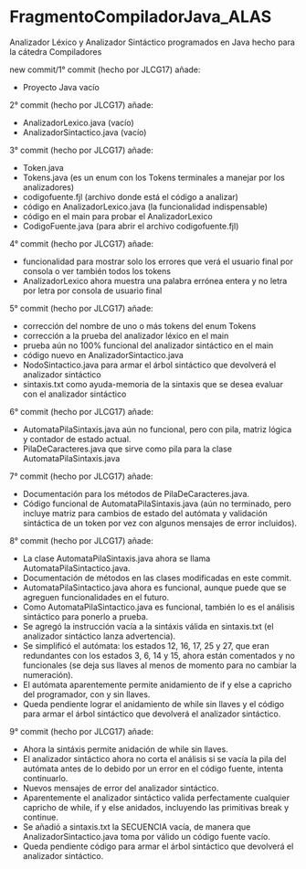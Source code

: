 FragmentoCompiladorJava_ALAS
============================

Analizador Léxico y Analizador Sintáctico programados en Java hecho para la cátedra Compiladores

new commit/1° commit (hecho por JLCG17) añade:
* Proyecto Java vacío

2° commit (hecho por JLCG17) añade:
* AnalizadorLexico.java (vacío)
* AnalizadorSintactico.java (vacío)

3° commit (hecho por JLCG17) añade:
* Token.java
* Tokens.java (es un enum con los Tokens terminales a manejar por los analizadores)
* codigofuente.fjl (archivo donde está el código a analizar)
* código en AnalizadorLexico.java (la funcionalidad indispensable)
* código en el main para probar el AnalizadorLexico
* CodigoFuente.java (para abrir el archivo codigofuente.fjl)

4° commit (hecho por JLCG17) añade:
* funcionalidad para mostrar solo los errores que verá el usuario final por consola o ver también todos los tokens
* AnalizadorLexico ahora muestra una palabra errónea entera y no letra por letra por consola de usuario final

5° commit (hecho por JLCG17) añade:
* corrección del nombre de uno o más tokens del enum Tokens
* corrección a la prueba del analizador léxico en el main
* prueba aún no 100% funcional del analizador sintáctico en el main
* código nuevo en AnalizadorSintactico.java
* NodoSintactico.java para armar el árbol sintáctico que devolverá el analizador sintáctico
* sintaxis.txt como ayuda-memoria de la sintaxis que se desea evaluar con el analizador sintáctico

6° commit (hecho por JLCG17) añade:
* AutomataPilaSintaxis.java aún no funcional, pero con pila, matriz lógica y contador de estado actual.
* PilaDeCaracteres.java que sirve como pila para la clase AutomataPilaSintaxis.java

7° commit (hecho por JLCG17) añade:
* Documentación para los métodos de PilaDeCaracteres.java.
* Código funcional de AutomataPilaSintaxis.java (aún no terminado, pero incluye matriz para cambios de estado del autómata y validación sintáctica de un token por vez con algunos mensajes de error incluidos).

8° commit (hecho por JLCG17) añade:
* La clase AutomataPilaSintaxis.java ahora se llama AutomataPilaSintactico.java.
* Documentación de métodos en las clases modificadas en este commit.
* AutomataPilaSintactico.java ahora es funcional, aunque puede que se agreguen funcionalidades en el futuro.
* Como AutomataPilaSintactico.java es funcional, también lo es el análisis sintáctico para ponerlo a prueba.
* Se agregó la instrucción vacía a la sintáxis válida en sintaxis.txt (el analizador sintáctico lanza advertencia).
* Se simplificó el autómata: los estados 12, 16, 17, 25 y 27, que eran redundantes con los estados 3, 6, 14 y 15, ahora están comentados y no funcionales (se deja sus llaves al menos de momento para no cambiar la numeración).
* El autómata aparentemente permite anidamiento de if y else a capricho del programador, con y sin llaves.
* Queda pendiente lograr el anidamiento de while sin llaves y el código para armar el árbol sintáctico que devolverá el analizador sintáctico.

9° commit (hecho por JLCG17) añade:
* Ahora la sintáxis permite anidación de while sin llaves.
* El analizador sintáctico ahora no corta el análisis si se vacía la pila del autómata antes de lo debido por un error en el código fuente, intenta continuarlo.
* Nuevos mensajes de error del analizador sintáctico.
* Aparentemente el analizador sintáctico valida perfectamente cualquier capricho de while, if y else anidados, incluyendo las primitivas break y continue.
* Se añadió a sintaxis.txt la SECUENCIA vacía, de manera que AnalizadorSintactico.java toma por válido un código fuente vacío.
* Queda pendiente código para armar el árbol sintáctico que devolverá el analizador sintáctico.

